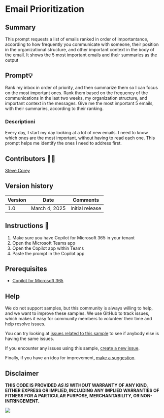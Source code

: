 # Email Prioritization



## Summary

This prompt requests a list of emails ranked in order of importantance, according to how frequently you communicate with someone, their position in the organizational structure, and other important context in the body of the email. It shows the 5 most important emails and their summaries as the output

## Prompt💡

Rank my inbox in order of priority, and then summarize them so I can focus on the most important ones. Rank them based on the frequency of the communications in the last two weeks, my organization structure, and important context in the messages. Give me the most important 5 emails, with their summaries, according to their ranking.


### Descriptionℹ️

Every day, I start my day looking at a lot of new emails. I need to know which ones are the most important, without having to read each one. This prompt helps me identify the ones I need to address first.




## Contributors 👨‍💻

[Steve Corey](https://github.com/stevecorey365)


## Version history

Version|Date|Comments
-------|----|--------
1.0|March 4, 2025|Initial release

## Instructions 📝

1. Make sure you have Copilot for Microsoft 365 in your tenant
2. Open the Microsoft Teams app
3. Open the Copilot app within Teams
4. Paste the prompt in the Copilot app


## Prerequisites

* [Copilot for Microsoft 365](https://developer.microsoft.com/microsoft-365/dev-program)

## Help

We do not support samples, but this community is always willing to help, and we want to improve these samples. We use GitHub to track issues, which makes it easy for  community members to volunteer their time and help resolve issues.

You can try looking at [issues related to this sample](https://github.com/pnp/copilot-prompts/issues?q=label%3A%22sample%3A%20YOUR-SAMPLE-NAME%22) to see if anybody else is having the same issues.

If you encounter any issues using this sample, [create a new issue](https://github.com/pnp/copilot-prompts/issues/new).

Finally, if you have an idea for improvement, [make a suggestion](https://github.com/pnp/copilot-prompts/issues/new).

## Disclaimer

**THIS CODE IS PROVIDED *AS IS* WITHOUT WARRANTY OF ANY KIND, EITHER EXPRESS OR IMPLIED, INCLUDING ANY IMPLIED WARRANTIES OF FITNESS FOR A PARTICULAR PURPOSE, MERCHANTABILITY, OR NON-INFRINGEMENT.**

![](https://m365-visitor-stats.azurewebsites.net/SamplesGallery/copilotprompts-m365-email-ranking)
